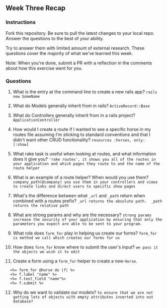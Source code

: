 ## Week Three Recap

### Instructions
Fork this repository. Be sure to pull the latest changes to your local repo. Answer the questions to the best of your ability.

Try to answer them with limited amount of external research. These questions cover the majority of what we've learned this week.

Note: When you're done, submit a PR with a reflection in the comments about how this exercise went for you.

### Questions

1. What is the entry at the command line to create a new rails app?
`rails new SomeName`
2. What do Models generally inherit from in rails?
  `ActiveRecord::Base`
3. What do Controllers generally inherit from in a rails project?
  `ApplicationController`
4. How would I create a route if I wanted to see a specific horse in my routes file assuming I'm sticking to standard conventions and that I didn't want other CRUD functionality?
  `resources :horses, only: [:show]`

5. What rake task is useful when looking at routes, and what information does it give you?
  `'rake routes', it shows you all of the routes in your application and which pages they route to and the name of the route helper` 
6. What is an example of a route helper? When would you use them?
`company_path(@company) you use them in your controllers and views to create links and direct users to specific show pages`
7. What's the difference between what `_url` and `_path` return when combined with a routes prefix?
`_url returns the absolute path.  _path returns the relative path`
8. What are strong params and why are the necessary?
`strong params increase the security of your application by ensuring that only the parameters you expect are able to be sent to your program.`
9. What role does `form_for` play in helping us create our forms?
  `form_for is method we call which creates our forms for us`
10. How does `form_for` know where to submit the user's input?
  `we pass it the objects we wish it to edit`
11. Create a form using a `form_for` helper to create a new `Horse`. 
``` 
  <%= form_for @horse do |f| %>
  <%= f.label "name" %>
  <%= f.text_field "name"%>
  <%= f.submit %>
```
12. Why do we want to validate our models?
`to ensure that we are not getting lots of objects with empty attributes inserted into out database?`
